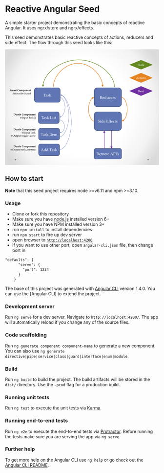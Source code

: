 # Reactive Angular Seed
A simple starter project demonstrating the basic concepts of reactive Angular. It uses ngrx/store and ngrx/effects.

This seed demonstrates basic reactive concepts of actions, reducers and side effect. The flow through this seed looks like this:

![Image](./reactive-angular-seed.png)

## How to start

**Note** that this seed project requires node >=v6.11 and npm >=3.10.

### Usage
- Clone or fork this repository
- Make sure you have [node.js](https://nodejs.org/) installed version 6+
- Make sure you have NPM installed version 3+
- run `npm install` to install dependencies
- run `npm start` to fire up dev server
- open browser to [`http://localhost:4200`](http://localhost:4200)
- if you want to use other port, open `angular-cli.json` file, then change port in
```
"defaults": {
      "serve": {
        "port": 1234
      }
    }
```

The base of this project was generated with [Angular CLI](https://github.com/angular/angular-cli) version 1.4.0.
You can use the [Angular CLI] to extend the project.

### Development server

Run `ng serve` for a dev server. Navigate to `http://localhost:4200/`. The app will automatically reload if you change any of the source files.

### Code scaffolding

Run `ng generate component component-name` to generate a new component. You can also use `ng generate directive|pipe|service|class|guard|interface|enum|module`.

### Build

Run `ng build` to build the project. The build artifacts will be stored in the `dist/` directory. Use the `-prod` flag for a production build.

### Running unit tests

Run `ng test` to execute the unit tests via [Karma](https://karma-runner.github.io).

### Running end-to-end tests

Run `ng e2e` to execute the end-to-end tests via [Protractor](http://www.protractortest.org/).
Before running the tests make sure you are serving the app via `ng serve`.

### Further help

To get more help on the Angular CLI use `ng help` or go check out the [Angular CLI README](https://github.com/angular/angular-cli/blob/master/README.md).
